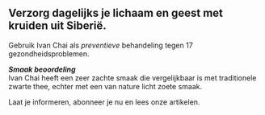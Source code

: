 ## Verzorg dagelijks je lichaam en geest met kruiden uit Siberië. 

Gebruik Ivan Chai als _preventieve_ behandeling tegen 17 gezondheidsproblemen.

_**Smaak beoordeling**_<br>
Ivan Chai heeft een zeer zachte smaak die vergelijkbaar is met traditionele zwarte thee, echter met een van nature licht zoete smaak.

Laat je informeren, abonneer je nu en lees onze artikelen.
